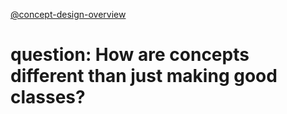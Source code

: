 [@concept-design-overview](../background/concept-design-overview.md)

# question: How are concepts different than just making good classes?